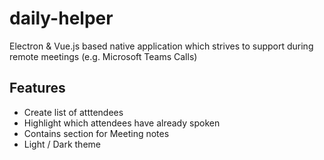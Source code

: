 # daily-helper

Electron & Vue.js based native application which strives to support during remote meetings (e.g. Microsoft Teams Calls)

## Features

* Create list of atttendees
* Highlight which attendees have already spoken
* Contains section for Meeting notes
* Light / Dark theme
